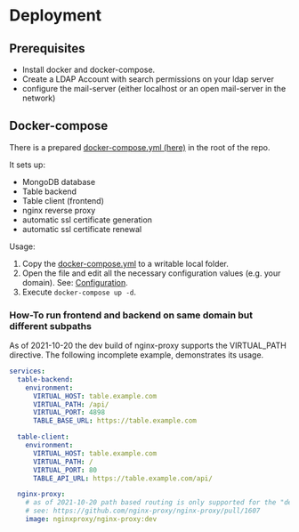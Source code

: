 # Deployment

## Prerequisites

* Install docker and docker-compose.
* Create a LDAP Account with search permissions on your ldap server
* configure the mail-server (either localhost or an open mail-server in the network)

## Docker-compose

There is a prepared [docker-compose.yml (here)](https://github.com/adroste/tableapp/blob/master/docker-compose.yml) in the root of the repo.

It sets up:
* MongoDB database
* Table backend
* Table client (frontend)
* nginx reverse proxy
* automatic ssl certificate generation
* automatic ssl certificate renewal

Usage:
1. Copy the [docker-compose.yml](https://github.com/adroste/tableapp/blob/master/docker-compose.yml) to a writable local folder.
2. Open the file and edit all the necessary configuration values (e.g. your domain). See: [Configuration](configuration.md). 
3. Execute `docker-compose up -d`.

### How-To run frontend and backend on same domain but different subpaths

As of 2021-10-20 the dev build of nginx-proxy supports the VIRTUAL_PATH directive. The following incomplete example, demonstrates its usage. 

```yaml
services:
  table-backend:
    environment:
      VIRTUAL_HOST: table.example.com
      VIRTUAL_PATH: /api/
      VIRTUAL_PORT: 4898
      TABLE_BASE_URL: https://table.example.com

  table-client:
    environment:
      VIRTUAL_HOST: table.example.com
      VIRTUAL_PATH: /
      VIRTUAL_PORT: 80
      TABLE_API_URL: https://table.example.com/api/

  nginx-proxy:
    # as of 2021-10-20 path based routing is only supported for the "dev"-images
    # see: https://github.com/nginx-proxy/nginx-proxy/pull/1607 
    image: nginxproxy/nginx-proxy:dev
```
